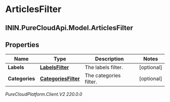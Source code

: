 # ArticlesFilter

## ININ.PureCloudApi.Model.ArticlesFilter

## Properties

|Name | Type | Description | Notes|
|------------ | ------------- | ------------- | -------------|
| **Labels** | [**LabelsFilter**](LabelsFilter) | The labels filter. | [optional] |
| **Categories** | [**CategoriesFilter**](CategoriesFilter) | The categories filter. | [optional] |



_PureCloudPlatform.Client.V2 220.0.0_

